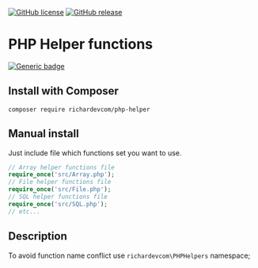 [![GitHub license](https://img.shields.io/github/license/richardevcom/PHP-Helpers.svg)](https://github.com/richardevcom/PHP-Helpers/blob/master/LICENSE)
[![GitHub release](https://img.shields.io/github/release/richardevcom/PHP-Helpers.svg)](https://github.com/richardevcom/PHP-Helpers/releases/)

# PHP Helper functions
[![Generic badge](https://img.shields.io/badge/DOWNLOAD-HERE-brightgreen.svg)](https://github.com/richardevcom/PHP-Helpers/archive/master.zip)

## Install with Composer
```
composer require richardevcom/php-helper
```
## Manual install
Just include file which functions set you want to use.
```php
// Array helper functions file
require_once('src/Array.php');
// File helper functions file
require_once('src/File.php');
// SQL helper functions file
require_once('src/SQL.php');
// etc...
```
## Description
To avoid function name conflict use <code>richardevcom\PHPHelpers</code> namespace;
